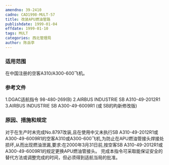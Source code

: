 ```yaml
---
amendno: 39-2410
cadno: CAD1998-MULT-57
title: 改装APU燃油管路
publishdate: 1999-01-04
effdate: 1999-01-10
tags: MULT
categories: 西北管理局
author: 陈岳亭
---
```


### 适用范围 
在中国注册的空客A310/A300-600飞机。

### 参考文件
1.DGAC适航指令 98-480-269(B)     2.AIRBUS INDUSTRIE SB A310-49-2012R1     3.AIRBUS INDUSTRIE SB A300-49-6009R1 
(或 SB的昀新修改版) 

### 原因、措施和规定 
对于在生产时未完成No.8797改装,且在使用中又未执行SB A310-49-2012R1或A300-49-6009R1的空客A310或A300-600飞机,为防止在APU燃油管接头焊接处损坏,从而出现燃油泄漏,要求:在2000年3月31日前,按空客SB A310-49-2012R1或A300-49-6009R1的规定更换APU燃油管接头。 
    完成本指令可采取能保证安全的替代方法或调整完成的时间，但必须得到适航当局的批准。
